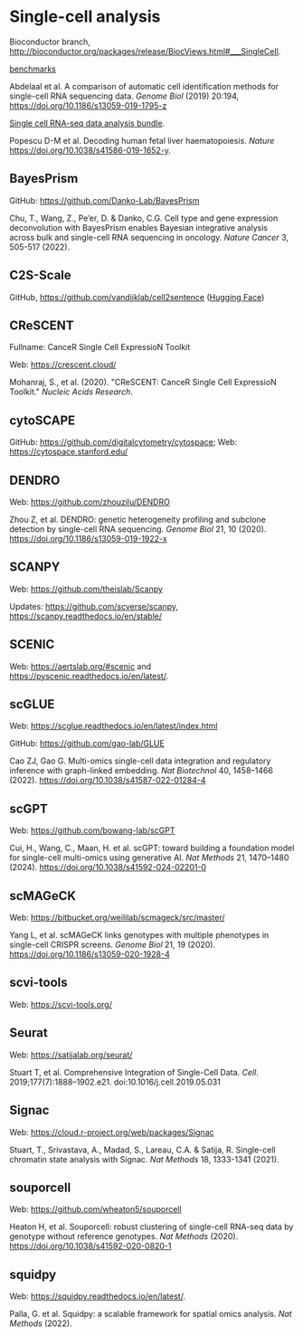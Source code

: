 # Single-cell analysis

Bioconductor branch, <http://bioconductor.org/packages/release/BiocViews.html#___SingleCell>.

[benchmarks](https://github.com/tabdelaal/scRNAseq_Benchmark/tree/snakemake_and_docker)

Abdelaal et al. A comparison of automatic cell identification methods for single-cell RNA sequencing data. *Genome Biol* (2019) 20:194,
<https://doi.org/10.1186/s13059-019-1795-z>

[Single cell RNA-seq data analysis bundle](https://github.com/haniffalab/FCA_liver).

Popescu D-M et al. Decoding human fetal liver haematopoiesis. *Nature* <https://doi.org/10.1038/s41586-019-1652-y>.

## BayesPrism

GitHub: <https://github.com/Danko-Lab/BayesPrism>

Chu, T., Wang, Z., Pe’er, D. & Danko, C.G. Cell type and gene expression deconvolution with BayesPrism enables Bayesian integrative analysis across bulk and single-cell RNA sequencing in oncology. *Nature Cancer* 3, 505-517 (2022).

## C2S-Scale

GitHub, <https://github.com/vandijklab/cell2sentence> ([Hugging Face](https://huggingface.co/collections/vandijklab/cell2sentence-models-66d71f690a7b77558a36b9ef))

## CReSCENT

Fullname: CanceR Single Cell ExpressioN Toolkit

Web: <https://crescent.cloud/>

Mohanraj, S., et al. (2020). "CReSCENT: CanceR Single Cell ExpressioN Toolkit." *Nucleic Acids Research*.

## cytoSCAPE

GitHub: <https://github.com/digitalcytometry/cytospace>; Web: <https://cytospace.stanford.edu/>

## DENDRO

Web: <https://github.com/zhouzilu/DENDRO>

Zhou Z, et al. DENDRO: genetic heterogeneity profiling and subclone detection by single-cell RNA sequencing. *Genome Biol* 21, 10 (2020). <https://doi.org/10.1186/s13059-019-1922-x>

## SCANPY

Web: <https://github.com/theislab/Scanpy>

Updates: <https://github.com/scverse/scanpy>, <https://scanpy.readthedocs.io/en/stable/>

## SCENIC

Web: <https://aertslab.org/#scenic> and <https://pyscenic.readthedocs.io/en/latest/>.

## scGLUE

Web: <https://scglue.readthedocs.io/en/latest/index.html>

GitHub: <https://github.com/gao-lab/GLUE>

Cao ZJ, Gao G. Multi-omics single-cell data integration and regulatory inference with graph-linked embedding. *Nat Biotechnol* 40, 1458–1466 (2022). <https://doi.org/10.1038/s41587-022-01284-4>

## scGPT

Web: <https://github.com/bowang-lab/scGPT>

Cui, H., Wang, C., Maan, H. et al. scGPT: toward building a foundation model for single-cell multi-omics using generative AI. *Nat Methods* 21, 1470–1480 (2024). <https://doi.org/10.1038/s41592-024-02201-0>

## scMAGeCK

Web: <https://bitbucket.org/weililab/scmageck/src/master/>

Yang L, et al. scMAGeCK links genotypes with multiple phenotypes in single-cell CRISPR screens. *Genome Biol* 21, 19 (2020). <https://doi.org/10.1186/s13059-020-1928-4>

## scvi-tools

Web: <https://scvi-tools.org/>

## Seurat

Web: <https://satijalab.org/seurat/>

Stuart T, et al. Comprehensive Integration of Single-Cell Data. *Cell*. 2019;177(7):1888–1902.e21. doi:10.1016/j.cell.2019.05.031

## Signac

Web: <https://cloud.r-project.org/web/packages/Signac>

Stuart, T., Srivastava, A., Madad, S., Lareau, C.A. & Satija, R. Single-cell chromatin state analysis with Signac. *Nat Methods* 18, 1333-1341 (2021).

## souporcell

Web: <https://github.com/wheaton5/souporcell>

Heaton H, et al. Souporcell: robust clustering of single-cell RNA-seq data by genotype without reference genotypes. *Nat Methods* (2020). <https://doi.org/10.1038/s41592-020-0820-1>

## squidpy

Web: <https://squidpy.readthedocs.io/en/latest/>.

Palla, G. et al. Squidpy: a scalable framework for spatial omics analysis. *Nat Methods* (2022).
